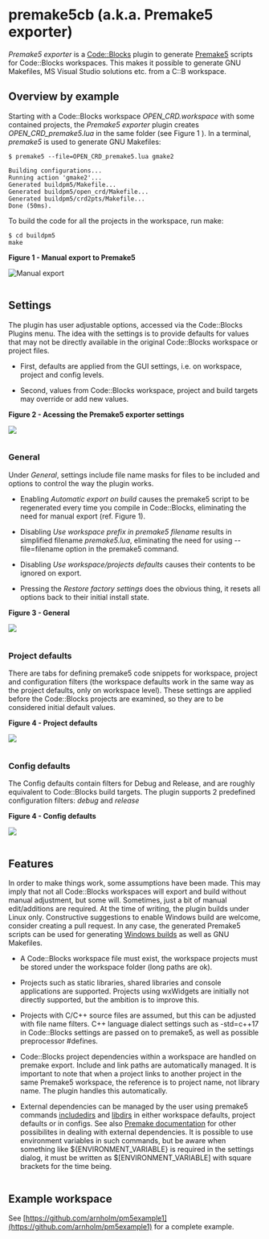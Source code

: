 # premake5cb (a.k.a. Premake5 exporter)

*Premake5 exporter* is a [Code::Blocks](https://www.codeblocks.org/) plugin to generate [Premake5](https://premake.github.io/docs/) scripts for Code::Blocks workspaces. This makes it possible to generate GNU Makefiles, MS Visual Studio solutions etc. from a C::B workspace.

## Overview by example

Starting with a Code::Blocks workspace *OPEN_CRD.workspace* with some contained projects, the *Premake5 exporter* plugin creates *OPEN_CRD_premake5.lua* in the same folder (see Figure 1 ). In a terminal, *premake5* is used to generate GNU Makefiles:
    
```
$ premake5 --file=OPEN_CRD_premake5.lua gmake2

Building configurations...
Running action 'gmake2'...
Generated buildpm5/Makefile...
Generated buildpm5/open_crd/Makefile...
Generated buildpm5/crd2pts/Makefile...
Done (50ms).
```

To build the code for all the projects in the workspace, run make:

```
$ cd buildpm5
make
```

**Figure 1 - Manual export to Premake5**

![Manual export](images/plugin_export.png)

```

```
## Settings

The plugin has user adjustable options, accessed via the Code::Blocks Plugins menu. The idea with the settings is to provide defaults for values that may not be directly available in the original Code::Blocks workspace or project files.

* First, defaults are applied from the GUI settings, i.e. on workspace, project and config levels.

* Second, values from Code::Blocks workspace, project and build targets may override or add new values.


**Figure 2 - Acessing the Premake5 exporter settings**

![](images/plugin_menu.png)


```

```
### General
Under *General*, settings include file name masks for files to be included and options to control the way the plugin works. 

* Enabling *Automatic export on build*  causes the premake5 script to be regenerated every time you compile in Code::Blocks, eliminating the need for manual export (ref. Figure 1). 

* Disabling *Use workspace prefix in premake5 filename* results in simplified filename *premake5.lua*, eliminating the need for using --file=filename option in the premake5 command. 

* Disabling *Use workspace/projects defaults* causes their contents to be ignored on export. 

* Pressing the *Restore factory settings* does the obvious thing, it resets all options back to their initial install state.

**Figure 3 - General**

![](images/plugin_general.png)


```

```
### Project defaults
There are  tabs for defining premake5 code snippets for workspace, project and configuration filters (the workspace defaults work in the same way as the project defaults, only on workspace level). These settings are applied before the Code::Blocks projects are examined, so they are to be considered initial default values.

**Figure 4 - Project defaults**

![](images/plugin_project.png)

```

```
### Config defaults

The Config defaults contain filters for Debug and Release, and are roughly equivalent to Code::Blocks build targets. The plugin supports 2 predefined configuration filters: *debug* and *release*

**Figure 4 - Config defaults**

![](images/plugin_config.png)

```

```


## Features

In order to make things work, some assumptions have been made. This may imply that not all Code::Blocks workspaces will export and build without manual adjustment, but some will. Sometimes, just a bit of manual edit/additions are required.  At the time of writing, the plugin builds under Linux only. Constructive suggestions to enable Windows build are welcome, consider creating a pull request. In any case, the generated Premake5 scripts can be used for generating [Windows builds](https://premake.github.io/docs/Using-Premake) as well as GNU Makefiles.

* A Code::Blocks workspace file must exist, the workspace projects must be stored under the workspace folder (long paths are ok).

* Projects such as static libraries, shared libraries and console applications are supported. Projects using wxWidgets are initially not directly supported, but the ambition is to improve this.

* Projects with C/C++ source files are assumed, but this can be adjusted with file name filters. C++ language dialect settings such as -std=c++17 in Code::Blocks settings are passed on to premake5, as well as possible preprocessor #defines.

* Code::Blocks project dependencies within a workspace are handled on premake export. Include and link paths are automatically managed. It is important to note that when a project links to another project in the same Premake5 workspace, the reference is to project name, not library name. The plugin handles this automatically.

* External dependencies can be managed by the user using premake5 commands [includedirs](https://premake.github.io/docs/includedirs/) and [libdirs](https://premake.github.io/docs/libdirs/) in either workspace defaults, project defaults or in configs. See also [Premake documentation](https://premake.github.io/docs/) for other possibilites in dealing with external dependencies. It is possible to use environment variables in such commands, but be aware when something like ${ENVIRONMENT_VARIABLE} is required in the settings dialog, it must be written as $[ENVIRONMENT_VARIABLE] with square brackets for the time being.


```

```

## Example workspace

See [https://github.com/arnholm/pm5example1](https://github.com/arnholm/pm5example1) for a complete example.

